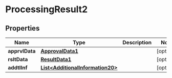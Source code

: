 

# ProcessingResult2

## Properties

Name | Type | Description | Notes
------------ | ------------- | ------------- | -------------
**apprvlData** | [**ApprovalData1**](ApprovalData1.md) |  |  [optional]
**rsltData** | [**ResultData1**](ResultData1.md) |  |  [optional]
**addtlInf** | [**List&lt;AdditionalInformation20&gt;**](AdditionalInformation20.md) |  |  [optional]



